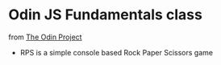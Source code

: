 <h1>Odin JS Fundamentals class</h1> from <a href="https://www.theodinproject.com/courses/web-development-101">The Odin Project</a>
<ul>
  <li>RPS is a simple console based Rock Paper Scissors game</li>
</ul>
